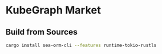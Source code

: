 # KubeGraph Market

## Build from Sources

```bash
cargo install sea-orm-cli --features runtime-tokio-rustls
```
